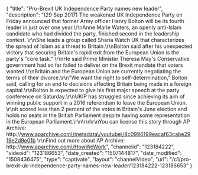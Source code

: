 {
    "title": "Pro-Brexit UK Independence Party names new leader",
    "description": "(29 Sep 2017) The weakened UK Independence Party on Friday announced that former Army officer Henry Bolton will be its fourth leader in just over one year.\r\nAnne Marie Waters, an openly anti-Islam candidate who had divided the party, finished second in the leadership contest. \r\nShe leads a group called Sharia Watch UK that characterizes the spread of Islam as a threat to Britain.\r\nBolton said after his unexpected victory that securing Britain's rapid exit from the European Union is the party's \"core task.\" \r\nHe said Prime Minister Theresa May's Conservative government had so far failed to deliver on the Brexit mandate that voters wanted.\r\nBritain and the European Union are currently negotiating the terms of their divorce.\r\n\"We want the right to self-determination,\" Bolton said, calling for an end to decisions affecting Britain being made in a foreign capital.\r\nBolton is expected to give his first major speech at the party conference on Saturday.\r\nUKIP has struggled since achieving its aim of winning public support in a 2016 referendum to leave the European Union. \r\nIt scored less than 2 percent of the votes in Britain's June election and holds no seats in the British Parliament despite having some representation in the European Parliament.\r\n\r\n\r\nYou can license this story through AP Archive: http:\/\/www.aparchive.com\/metadata\/youtube\/8c0996199eacaf63cabe2919e2d9e01b \r\nFind out more about AP Archive: http:\/\/www.aparchive.com\/HowWeWork",
    "channelid": "123184222",
    "videoid": "123186653",
    "date_created": "1507144817",
    "date_modified": "1508436475",
    "type": "captivate",
    "layout": "channelVideo",
    "url": "\/c1\/pro-brexit-uk-independence-party-names-new-leader\/123184222-123186653"
}